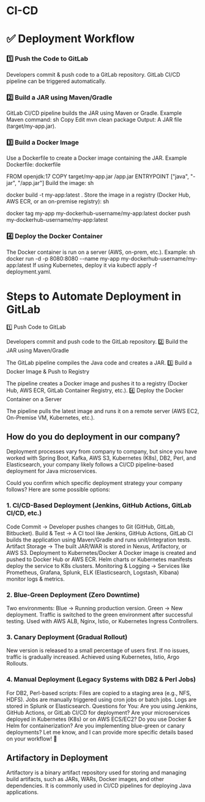 # CI-CD



# ✅ Deployment Workflow

### 1️⃣ Push the Code to GitLab

Developers commit & push code to a GitLab repository.
GitLab CI/CD pipeline can be triggered automatically.

### 2️⃣ Build a JAR using Maven/Gradle

GitLab CI/CD pipeline builds the JAR using Maven or Gradle.
Example Maven command:
sh
Copy
Edit
mvn clean package
Output: A JAR file (target/my-app.jar).

### 3️⃣ Build a Docker Image

Use a Dockerfile to create a Docker image containing the JAR.
Example Dockerfile:
dockerfile

FROM openjdk:17
COPY target/my-app.jar /app.jar
ENTRYPOINT ["java", "-jar", "/app.jar"]
Build the image:
sh

docker build -t my-app:latest .
Store the image in a registry (Docker Hub, AWS ECR, or an on-premise registry):
sh

docker tag my-app my-dockerhub-username/my-app:latest
docker push my-dockerhub-username/my-app:latest

### 4️⃣ Deploy the Docker Container

The Docker container is run on a server (AWS, on-prem, etc.).
Example:
sh
docker run -d -p 8080:8080 --name my-app my-dockerhub-username/my-app:latest
If using Kubernetes, deploy it via kubectl apply -f deployment.yaml.


# Steps to Automate Deployment in GitLab

1️⃣ Push Code to GitLab

Developers commit and push code to the GitLab repository.
2️⃣ Build the JAR using Maven/Gradle

The GitLab pipeline compiles the Java code and creates a JAR.
3️⃣ Build a Docker Image & Push to Registry

The pipeline creates a Docker image and pushes it to a registry (Docker Hub, AWS ECR, GitLab Container Registry, etc.).
4️⃣ Deploy the Docker Container on a Server

The pipeline pulls the latest image and runs it on a remote server (AWS EC2, On-Premise VM, Kubernetes, etc.).





## How do you do deployment in our company?

Deployment processes vary from company to company, but since you have worked with Spring Boot, Kafka, AWS S3, Kubernetes (K8s), DB2, Perl, and Elasticsearch, your company likely follows a CI/CD pipeline-based deployment for Java microservices.

Could you confirm which specific deployment strategy your company follows? Here are some possible options:

### 1. CI/CD-Based Deployment (Jenkins, GitHub Actions, GitLab CI/CD, etc.)

Code Commit → Developer pushes changes to Git (GitHub, GitLab, Bitbucket).
Build & Test → A CI tool like Jenkins, GitHub Actions, GitLab CI builds the application using Maven/Gradle and runs unit/integration tests.
Artifact Storage → The built JAR/WAR is stored in Nexus, Artifactory, or AWS S3.
Deployment to Kubernetes/Docker
A Docker image is created and pushed to Docker Hub or AWS ECR.
Helm charts or Kubernetes manifests deploy the service to K8s clusters.
Monitoring & Logging → Services like Prometheus, Grafana, Splunk, ELK (Elasticsearch, Logstash, Kibana) monitor logs & metrics.


### 2. Blue-Green Deployment (Zero Downtime)

Two environments:
Blue → Running production version.
Green → New deployment.
Traffic is switched to the green environment after successful testing.
Used with AWS ALB, Nginx, Istio, or Kubernetes Ingress Controllers.

### 3. Canary Deployment (Gradual Rollout)

New version is released to a small percentage of users first.
If no issues, traffic is gradually increased.
Achieved using Kubernetes, Istio, Argo Rollouts.

### 4. Manual Deployment (Legacy Systems with DB2 & Perl Jobs)

For DB2, Perl-based scripts:
Files are copied to a staging area (e.g., NFS, HDFS).
Jobs are manually triggered using cron jobs or batch jobs.
Logs are stored in Splunk or Elasticsearch.
Questions for You:
Are you using Jenkins, GitHub Actions, or GitLab CI/CD for deployment?
Are your microservices deployed in Kubernetes (K8s) or on AWS ECS/EC2?
Do you use Docker & Helm for containerization?
Are you implementing blue-green or canary deployments?
Let me know, and I can provide more specific details based on your workflow! 🚀


## Artifactory in Deployment

Artifactory is a binary artifact repository used for storing and managing build artifacts, such as JARs, WARs, Docker images, and other dependencies. It is commonly used in CI/CD pipelines for deploying Java applications.


     
